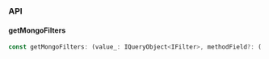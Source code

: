 

### API

#### getMongoFilters

```ts
const getMongoFilters: (value_: IQueryObject<IFilter>, methodField?: (...args: any[]) => any) => IQueryObject;
```

